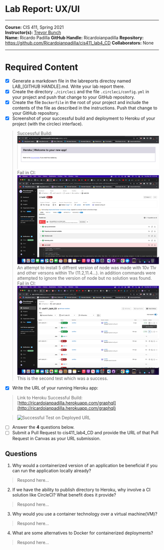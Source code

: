 # Lab Report: UX/UI
___
**Course:** CIS 411, Spring 2021  
**Instructor(s):** [Trevor Bunch](https://github.com/trevordbunch)  
**Name:** Ricardo Padilla
**GitHub Handle:** Ricardoianpadilla 
**Repository:** https://github.com/Ricardoianpadilla/cis411_lab4_CD
**Collaborators:** None
___

# Required Content

- [x] Generate a markdown file in the labreports directoy named LAB_[GITHUB HANDLE].md. Write your lab report there.
- [x] Create the directory ```./circleci``` and the file ```.circleci/config.yml``` in your project and push that change to your GitHub repository.
- [x] Create the file ```Dockerfile``` in the root of your project and include the contents of the file as described in the instructions. Push that change to your GitHub repository.
- [x] Screenshot of your successful build and deployment to Heroku of your project (with the circleci interface).  
> Successful Build: ![Successful Build](../assets/herokuSS.png)
> Fail in CI: ![Successful Build](../assets/herohuCI.png)
An attempt to install 5 diffrent version of node was made with 10v 11v and other versons within 11v (11.2,11.4...). in addition commands were attempted to ignore the version of node but no solution was found.
> Fail in CI: ![Successful Build](../assets/Config2success.png)
This is the second test which was a success.


- [x] Write the URL of your running Heroku app:  
> Link to Heroku Successful Build: [http://ricardoianpadilla.herokuapp.com/graphql](http://ricardoianpadilla.herokuapp.com/graphql)
  
> ![Successful Test on Deployed URL](../ex/trevordbunch_lab2_01.png)

- [ ] Answer the **4** questions below.
- [ ] Submit a Pull Request to cis411_lab4_CD and provide the URL of that Pull Request in Canvas as your URL submission.

## Questions
1. Why would a containerized version of an application be beneficial if you can run the application locally already?
> Respond here...
2. If we have the ability to publish directory to Heroku, why involve a CI solution like CircleCI? What benefit does it provide?
> Respond here...
3. Why would you use a container technology over a virtual machine(VM)?
> Respond here...
4. What are some alternatives to Docker for containerized deployments?
> Respond here...